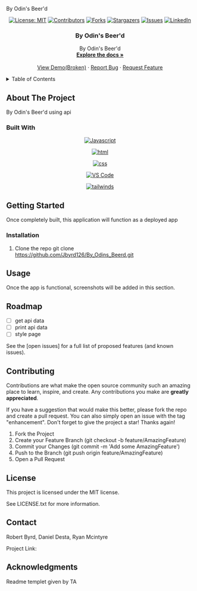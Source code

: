 By Odin's Beer'd

<div align="center">

  <!-- Add badges using the following format: -->
  <!-- ![Name](urlToShieldHere)(urlToGithubHere) -->

[![License: MIT](https://img.shields.io/badge/License-MIT-yellow.svg)](https://opensource.org/licenses/MIT)
[![Contributors](https://img.shields.io/github/contributors/Jbyrd126/By_Odins_Beerd.git.svg?style=plastic&logo=appveyor)](https://github.com/Jbyrd126/By_Odins_Beerd.git/graphs/contributors)
[![Forks](https://img.shields.io/github/forks/Jbyrd126/By_Odins_Beerd.gi.svg?style=plastic&logo=appveyor)](https://github.com/Jbyrd126/By_Odins_Beerd.git/network/members)
[![Stargazers](https://img.shields.io/github/stars/Jbyrd126/By_Odins_Beerd.git.svg?style=plastic&logo=appveyor)](https://github.com/Jbyrd126/By_Odins_Beerd.git)
[![Issues](https://img.shields.io/github/issues/Jbyrd126/By_Odins_Beerd.git.svg?style=plastic&logo=appveyor)](https://github.com/Jbyrd126/By_Odins_Beerd.git)
[![LinkedIn](https://img.shields.io/badge/-LinkedIn-black.svg?style=plastic&logo=appveyor&logo=linkedin&colorB=555)](https://linkedin.com/in/LinkedInUsername)

</div>

<!-- PROJECT LOGO -->

<div align="center">
 
<h3 align="center">By Odin's Beer'd</h3>

  <p align="center">
By Odin's Beer'd     <br />
    <a href="https://github.com/Jbyrd126/By_Odins_Beerd.git"><strong>Explore the docs »</strong></a>
    <br />
    <br />
    <a href="https://github.com/Jbyrd126/By_Odins_Beerd.git">View Demo(Broken)</a>
    ·
    <a href="https://github.com/Jbyrd126/By_Odins_Beerd.git/issues">Report Bug</a>
    ·
    <a href="https://github.com/Jbyrd126/By_Odins_Beerd.git/issues">Request Feature</a>
  </p>
</div>

<!-- TABLE OF CONTENTS -->
<details>
  <summary>Table of Contents</summary>
  <ol>
    <li>
      <a href="#about-the-project">About The Project</a>
      <ul>
        <li><a href="#built-with">Built With</a></li>
      </ul>
    </li>
    <li>
      <a href="#getting-started">Getting Started</a>
      <ul>
        <li><a href="#installation">Installation</a></li>
      </ul>
    </li>
    <li><a href="#usage">Usage</a></li>
    <li><a href="#roadmap">Roadmap</a></li>
    <li><a href="#contributing">Contributing</a></li>
    <li><a href="#license">License</a></li>
    <li><a href="#contact">Contact</a></li>
    <li><a href="#acknowledgments">Acknowledgments</a></li>
  </ol>
</details>

<!-- ABOUT THE PROJECT -->

## About The Project

<!-- Add screenshots using the following format: -->
<!-- ![By_Odin's_Beer'd description](Screenshots) -->

By Odin's Beer'd using api

### Built With

<!--  html, css, javascript open weather api vs code -->
<!-- https://openweathermap.org/forecast5 -->

<div align="center">

[![Javascript](https://img.shields.io/badge/Language-JavaScript-ff0000?style=plastic&logo=JavaScript&logoWidth=10)](https://javascript.info/)

[![html](https://img.shields.io/badge/Language-html-ff0000?style=plastic&logo=HTML5&logoWidth=10)](https://www.w3schools.com/html/)

[![css](https://img.shields.io/badge/Language-css-ff0000?style=plastic&logo=css&logoWidth=10)](https://www.w3schools.com/w3css/defaulT.asp/)

[![VS Code](https://img.shields.io/badge/IDE-VSCode-ff0000?style=plastic&logo=VisualStudioCode&logoWidth=10)](https://code.visualstudio.com/docs)

[![tailwinds](https://img.shields.io/badge/Language-css-ff0000?style=plastic&logo=css&logoWidth=10)](https://www.w3schools.io/css/tailwind-introduction/)

</div>

<!-- GETTING STARTED -->

## Getting Started

Once completely built, this application will function as a deployed app

### Installation

1. Clone the repo
   git clone https://github.com/Jbyrd126/By_Odins_Beerd.git

<!-- USAGE EXAMPLES -->

## Usage

Once the app is functional, screenshots will be added in this section.

<!-- ROADMAP -->

## Roadmap

- [ ] get api data
- [ ] print api data
- [ ] style page

See the [open issues] for a full list of proposed features (and known issues).

<!-- CONTRIBUTING -->

## Contributing

Contributions are what make the open source community such an amazing place to learn, inspire, and create. Any contributions you make are **greatly appreciated**.

If you have a suggestion that would make this better, please fork the repo and create a pull request. You can also simply open an issue with the tag "enhancement".
Don't forget to give the project a star! Thanks again!

1. Fork the Project
2. Create your Feature Branch (git checkout -b feature/AmazingFeature)
3. Commit your Changes (git commit -m 'Add some AmazingFeature')
4. Push to the Branch (git push origin feature/AmazingFeature)
5. Open a Pull Request

<!-- LICENSE -->

## License

This project is licensed under the MIT license.

See LICENSE.txt for more information.

<!-- CONTACT -->

## Contact

Robert Byrd, Daniel Desta, Ryan Mcintyre

<!-- don't forget to add deployment link -->

Project Link:

<!-- ACKNOWLEDGMENTS -->

## Acknowledgments

Readme templet given by TA
